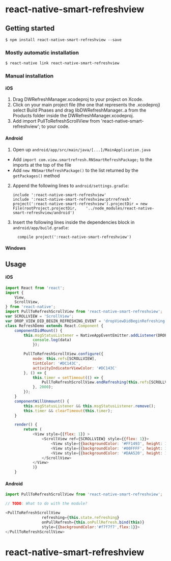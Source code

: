 
# react-native-smart-refreshview

## Getting started

`$ npm install react-native-smart-refreshview --save`

### Mostly automatic installation

`$ react-native link react-native-smart-refreshview`

### Manual installation


#### iOS
1. Drag DWRefreshManager.xcodeproj to your project on Xcode.
2. Click on your main project file (the one that represents the .xcodeproj) select Build Phases and drag libDWRefreshManager..a from the Products folder inside the DWRefreshManager.xcodeproj.
3. Add import PullToRefreshScrollView from 'react-native-smart-refreshview'; to your code.


#### Android

1. Open up `android/app/src/main/java/[...]/MainApplication.java`
  - Add `import com.view.smartrefresh.RNSmartRefreshPackage;` to the imports at the top of the file
  - Add `new RNSmartRefreshPackage()` to the list returned by the `getPackages()` method
2. Append the following lines to `android/settings.gradle`:
  	```
  	include ':react-native-smart-refreshview'
    include ':react-native-smart-refreshview:ptrrefresh'
  	project(':react-native-smart-refreshview').projectDir = new File(rootProject.projectDir, 	'../node_modules/react-native-smart-refreshview/android')
  	```
3. Insert the following lines inside the dependencies block in `android/app/build.gradle`:
  	```
      compile project(':react-native-smart-refreshview')
  	```

#### Windows

## Usage

#### iOS
```javascript
import React from 'react';
import {
    View,
    ScrollView,
} from 'react-native';
import PullToRefreshScrollView from 'react-native-smart-refreshview';
var SCROLLVIEW = 'ScrollView';
var DROP_VIEW_DID_BEGIN_REFRESHING_EVENT = 'dropViewDidBeginRefreshing';
class RefreshDemo extends React.Component {
    componentDidMount() {
        this.msgStatusListener = NativeAppEventEmitter.addListener(DROP_VIEW_DID_BEGIN_REFRESHING_EVENT,(data)=>{
            console.log(data)
            });

        PullToRefreshScrollView.configure({
            node: this.refs[SCROLLVIEW],
            tintColor: '#DC143C',
            activityIndicatorViewColor: '#DC143C'
        }, () => {
            this.timer = setTimeout(() => {
                PullToRefreshScrollView.endRefreshing(this.refs[SCROLLVIEW]);
            }, 2000);
        });
    }
    componentWillUnmount() {
        this.msgStatusListener && this.msgStatusListener.remove();
        this.timer && clearTimeout(this.timer);
    }

    render() {
        return (
            <View style={{flex: 1}} >
                <ScrollView ref={SCROLLVIEW} style={{flex: 1}}>
                    <View style={{backgroundColor: '#FF1493', height: 150}} />
                    <View style={{backgroundColor: '#00FFFF', height: 150}} />
                    <View style={{backgroundColor: '#DAA520', height: 150}} />
                </ScrollView>
            </View>
            )}
    }
```

#### Android
```javascript
import PullToRefreshScrollView from 'react-native-smart-refreshview';

// TODO: What to do with the module?

<PullToRefreshScrollView
                refreshing={this.state.refreshing}
                onPullRefresh={this.onPullRefresh.bind(this)}
                style={{backgroundColor:'#f7f7f7',flex:1}}>
</PullToRefreshScrollView>
```
  # react-native-smart-refreshview
